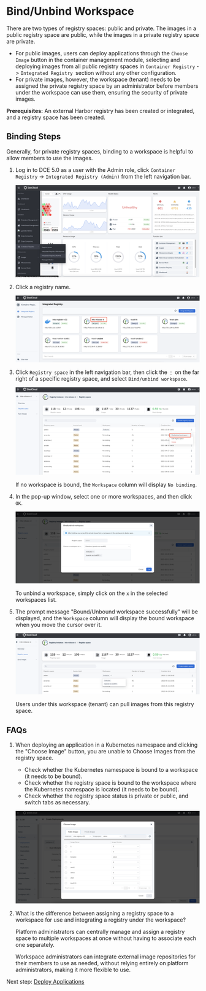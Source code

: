 # Bind/Unbind Workspace

There are two types of registry spaces: public and private. The images in a public registry space are public, while the images in a private registry space are private.

- For public images, users can deploy applications through the `Choose Image` button in the container management module,
  selecting and deploying images from all public registry spaces in `Container Registry` -> `Integrated Registry `section without any other configuration.
- For private images, however, the workspace (tenant) needs to be assigned the private registry space
  by an administrator before members under the workspace can use them, ensuring the security of private images.

**Prerequisites:** An external Harbor registry has been created or integrated, and a registry space has been created.

## Binding Steps

Generally, for private registry spaces, binding to a workspace is helpful to allow members to use the images.

1. Log in to DCE 5.0 as a user with the Admin role, click `Container Registry` -> `Integrated Registry (Admin)` from the left navigation bar.

    ![Integration](../images/bind01.png)

1. Click a registry name.

    ![Click Name](../images/bind02.png)

1. Click `Registry space` in the left navigation bar, then click the `⋮` on the far right of a specific registry space, and select `Bind/unbind workspace`.

    ![Bind/Unbind](../images/bind03.png)

    If no workspace is bound, the `Workspace` column will display `No binding`.

1. In the pop-up window, select one or more workspaces, and then click `OK`.

    ![Binding](../images/bind04.png)

    To unbind a workspace, simply click on the `x` in the selected workspaces list.

1. The prompt message "Bound/Unbound workspace successfully" will be displayed,
   and the `Workspace` column will display the bound workspace when you move the cursor over it.

    ![Binding](../images/bind05.png)

    Users under this workspace (tenant) can pull images from this registry space.

## FAQs

1. When deploying an application in a Kubernetes namespace and clicking the "Choose Image" button, you are unable to Choose Images from the registry space.

    - Check whether the Kubernetes namespace is bound to a workspace (it needs to be bound).
    - Check whether the registry space is bound to the workspace where the Kubernetes namespace is located (it needs to be bound).
    - Check whether the registry space status is private or public, and switch tabs as necessary.

    ![Image registry](../images/bind06.png)

2. What is the difference between assigning a registry space to a workspace for use and integrating a registry under the workspace?

    Platform administrators can centrally manage and assign a registry space to multiple workspaces
    at once without having to associate each one separately.

    Workspace administrators can integrate external image repositories for their members to use as needed,
    without relying entirely on platform administrators, making it more flexible to use.

Next step: [Deploy Applications](../../amamba/user-guide/wizard/create-app-git.md)